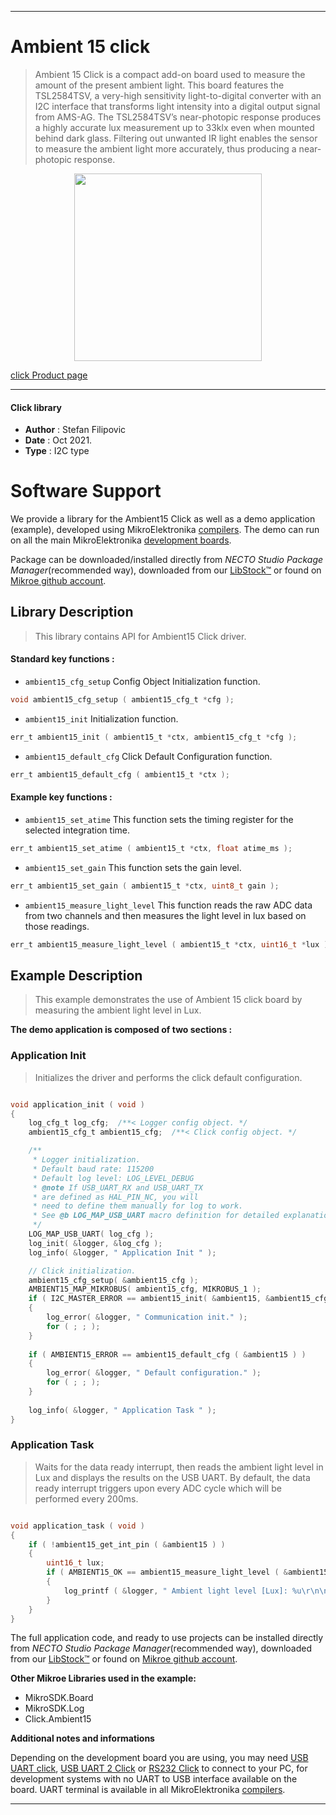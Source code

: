 
---
# Ambient 15 click

> Ambient 15 Click is a compact add-on board used to measure the amount of the present ambient light. This board features the TSL2584TSV, a very-high sensitivity light-to-digital converter with an I2C interface that transforms light intensity into a digital output signal from AMS-AG. The TSL2584TSV’s near-photopic response produces a highly accurate lux measurement up to 33klx even when mounted behind dark glass. Filtering out unwanted IR light enables the sensor to measure the ambient light more accurately, thus producing a near-photopic response.

<p align="center">
  <img src="https://download.mikroe.com/images/click_for_ide/ambient15_click.png" height=300px>
</p>

[click Product page](https://www.mikroe.com/ambient-15-click)

---


#### Click library

- **Author**        : Stefan Filipovic
- **Date**          : Oct 2021.
- **Type**          : I2C type


# Software Support

We provide a library for the Ambient15 Click
as well as a demo application (example), developed using MikroElektronika
[compilers](https://www.mikroe.com/necto-studio).
The demo can run on all the main MikroElektronika [development boards](https://www.mikroe.com/development-boards).

Package can be downloaded/installed directly from *NECTO Studio Package Manager*(recommended way), downloaded from our [LibStock&trade;](https://libstock.mikroe.com) or found on [Mikroe github account](https://github.com/MikroElektronika/mikrosdk_click_v2/tree/master/clicks).

## Library Description

> This library contains API for Ambient15 Click driver.

#### Standard key functions :

- `ambient15_cfg_setup` Config Object Initialization function.
```c
void ambient15_cfg_setup ( ambient15_cfg_t *cfg );
```

- `ambient15_init` Initialization function.
```c
err_t ambient15_init ( ambient15_t *ctx, ambient15_cfg_t *cfg );
```

- `ambient15_default_cfg` Click Default Configuration function.
```c
err_t ambient15_default_cfg ( ambient15_t *ctx );
```

#### Example key functions :

- `ambient15_set_atime` This function sets the timing register for the selected integration time.
```c
err_t ambient15_set_atime ( ambient15_t *ctx, float atime_ms );
```

- `ambient15_set_gain` This function sets the gain level.
```c
err_t ambient15_set_gain ( ambient15_t *ctx, uint8_t gain );
```

- `ambient15_measure_light_level` This function reads the raw ADC data from two channels and then measures the light level in lux based on those readings.
```c
err_t ambient15_measure_light_level ( ambient15_t *ctx, uint16_t *lux );
```

## Example Description

> This example demonstrates the use of Ambient 15 click board by measuring the ambient light level in Lux.

**The demo application is composed of two sections :**

### Application Init

> Initializes the driver and performs the click default configuration.

```c

void application_init ( void )
{
    log_cfg_t log_cfg;  /**< Logger config object. */
    ambient15_cfg_t ambient15_cfg;  /**< Click config object. */

    /** 
     * Logger initialization.
     * Default baud rate: 115200
     * Default log level: LOG_LEVEL_DEBUG
     * @note If USB_UART_RX and USB_UART_TX 
     * are defined as HAL_PIN_NC, you will 
     * need to define them manually for log to work. 
     * See @b LOG_MAP_USB_UART macro definition for detailed explanation.
     */
    LOG_MAP_USB_UART( log_cfg );
    log_init( &logger, &log_cfg );
    log_info( &logger, " Application Init " );

    // Click initialization.
    ambient15_cfg_setup( &ambient15_cfg );
    AMBIENT15_MAP_MIKROBUS( ambient15_cfg, MIKROBUS_1 );
    if ( I2C_MASTER_ERROR == ambient15_init( &ambient15, &ambient15_cfg ) ) 
    {
        log_error( &logger, " Communication init." );
        for ( ; ; );
    }
    
    if ( AMBIENT15_ERROR == ambient15_default_cfg ( &ambient15 ) )
    {
        log_error( &logger, " Default configuration." );
        for ( ; ; );
    }
    
    log_info( &logger, " Application Task " );
}

```

### Application Task

> Waits for the data ready interrupt, then reads the ambient light level in Lux
and displays the results on the USB UART. By default, the data ready interrupt triggers
upon every ADC cycle which will be performed every 200ms.

```c

void application_task ( void )
{
    if ( !ambient15_get_int_pin ( &ambient15 ) )
    {
        uint16_t lux;
        if ( AMBIENT15_OK == ambient15_measure_light_level ( &ambient15, &lux ) )
        {
            log_printf ( &logger, " Ambient light level [Lux]: %u\r\n\n", lux );
        }
    }
}

```

The full application code, and ready to use projects can be installed directly from *NECTO Studio Package Manager*(recommended way), downloaded from our [LibStock&trade;](https://libstock.mikroe.com) or found on [Mikroe github account](https://github.com/MikroElektronika/mikrosdk_click_v2/tree/master/clicks).

**Other Mikroe Libraries used in the example:**

- MikroSDK.Board
- MikroSDK.Log
- Click.Ambient15

**Additional notes and informations**

Depending on the development board you are using, you may need
[USB UART click](https://www.mikroe.com/usb-uart-click),
[USB UART 2 Click](https://www.mikroe.com/usb-uart-2-click) or
[RS232 Click](https://www.mikroe.com/rs232-click) to connect to your PC, for
development systems with no UART to USB interface available on the board. UART
terminal is available in all MikroElektronika
[compilers](https://shop.mikroe.com/compilers).

---
